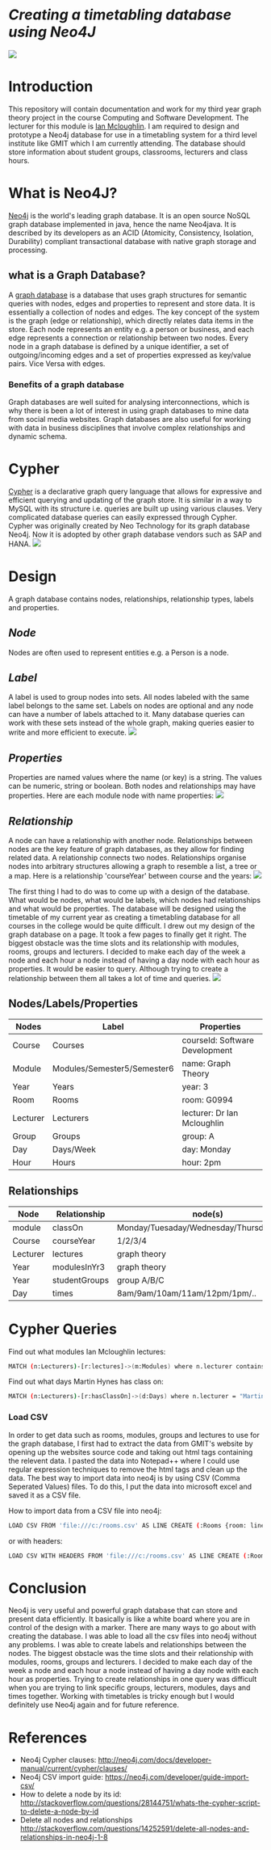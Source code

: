 # *Creating a timetabling database using Neo4J*
![](https://neo4j.com/wp-content/themes/neo4jweb/assets/images/neo4j-logo-2015.png)

# Introduction
This repository will contain documentation and work for my third year graph theory project in the course Computing and Software Development. The lecturer for this module is [Ian Mcloughlin](https://github.com/ianmcloughlin). I am required to design and prototype a Neo4j database for use in a timetabling system for a third level institute like GMIT which I am currently attending. The database should store information about student groups, classrooms, lecturers and class hours. 

# What is Neo4J?
[Neo4j](https://neo4j.com/download/) is the world's leading graph database. It is an open source NoSQL graph database implemented in java, hence the name Neo4java. It is described by its developers as an ACID (Atomicity, Consistency, Isolation, Durability) compliant transactional database with native graph storage and processing.

## what is a Graph Database?
A [graph database](https://neo4j.com/developer/graph-database/) is a database that uses graph structures for semantic queries with nodes, edges and properties to represent and store data. It is essentially a collection of nodes and edges. The key concept of the system is the graph (edge or relationship), which directly relates data items in the store. Each node represents an entity e.g. a person or business, and each edge represents a connection or relationship between two nodes. Every node in a graph database is defined by a unique identifier, a set of outgoing/incoming edges and a set of properties expressed as key/value pairs. Vice Versa with edges. 
### Benefits of a graph database
Graph databases are well suited for analysing interconnections, which is why there is been a lot of interest in using graph databases to mine data from social media websites. Graph databases are also useful for working with data in business disciplines that involve complex relationships and dynamic schema.

# Cypher
[Cypher](https://neo4j.com/developer/cypher-query-language/) is a declarative graph query language that allows for expressive and efficient querying and updating of the graph store. It is similar in a way to MySQL with its structure i.e. queries are built up using various clauses. Very complicated database queries can easily expressed through Cypher. Cypher was originally created by Neo Technology for its graph database Neo4j. Now it is adopted by other graph database vendors such as SAP and HANA.
![](https://s3.amazonaws.com/dev.assets.neo4j.com/wp-content/uploads/cypher_pattern_simple.png)

# Design
A graph database contains nodes, relationships, relationship types, labels and properties.
## *Node*
Nodes are often used to represent entities e.g. a Person is a node. 
## *Label*
A label is used to group nodes into sets. All nodes labeled with the same label belongs to the same set. Labels on nodes are optional and any node can have a number of labels attached to it. Many database queries can work with these sets instead of the whole graph, making queries easier to write and more efficient to execute.
![](https://cloud.githubusercontent.com/assets/22341150/25281769/417cb4fa-26a6-11e7-9df1-906a5f759d75.PNG) 
## *Properties*
Properties are named values where the name (or key) is a string. The values can be numeric, string or boolean. Both nodes and relationships may have properties.
Here are each module node with name properties:
![](https://cloud.githubusercontent.com/assets/22341150/25282596/e04b88ac-26a8-11e7-95cd-7157b80a2967.PNG)




## *Relationship*
A node can have a relationship with another node. Relationships between nodes are the key feature of graph databases, as they allow for finding related data. A relationship connects two nodes. Relationships organise nodes into arbitrary structures allowing a graph to resemble a list, a tree or a map. 
Here is a relationship 'courseYear' between course and the years:
![](https://cloud.githubusercontent.com/assets/22341150/25282510/9711f0ea-26a8-11e7-84e0-12de81b6a06d.PNG)

The first thing I had to do was to come up with a design of the database. What would be nodes, what would be labels, which nodes had relationships and what would be properties. The database will be designed using the timetable of my current year as creating a timetabling database for all courses in the college would be quite difficult. I drew out my design of the graph database on a page. It took a few pages to finally get it right. The biggest obstacle was the time slots and its relationship with modules, rooms, groups and lecturers. I decided to make each day of the week a node and each hour a node instead of having a day node with each hour as properties. It would be easier to query. Although trying to create a relationship between them all takes a lot of time and queries.
![](https://cloud.githubusercontent.com/assets/22341150/25284961/87b847f4-26b0-11e7-9f40-e699d7d9181e.jpg)

## Nodes/Labels/Properties
| Nodes | Label | Properties |
| ------ | ------ | ------ |
| Course | Courses | courseId: Software Development |
| Module | Modules/Semester5/Semester6 | name: Graph Theory |
|  Year | Years | year: 3 |
|  Room | Rooms | room: G0994 |
| Lecturer | Lecturers | lecturer: Dr Ian Mcloughlin |
| Group | Groups | group: A |
| Day | Days/Week | day: Monday |
| Hour | Hours | hour: 2pm |

## Relationships
| Node | Relationship | node(s) |
| ------ | ------ | ------ |
| module | classOn | Monday/Tuesaday/Wednesday/Thursday/Friday |
| Course | courseYear | 1/2/3/4 |
|  Lecturer | lectures | graph theory |
| Year | modulesInYr3 | graph theory |
| Year | studentGroups | group A/B/C |
| Day | times | 8am/9am/10am/11am/12pm/1pm/.. |

# Cypher Queries
Find out what modules Ian Mcloughlin lectures:
```sh
MATCH (n:Lecturers)-[r:lectures]->(m:Modules) where n.lecturer contains "Ian Mcl" return n,m
```
Find out what days Martin Hynes has class on:
```sh
MATCH (n:Lecturers)-[r:hasClassOn]->(d:Days) where n.lecturer = "Martin Hynes" return n,d
```

### Load CSV
In order to get data such as rooms, modules, groups and lectures to use for the graph database, I first had to extract the data from GMIT's website by opening up the websites source code and taking out html tags containing the relevent data. I pasted the data into Notepad++ where I could use regular expression techniques to remove the html tags and clean up the data. The best way to import data into neo4j is by using CSV (Comma Seperated Values) files. To do this, I put the data into microsoft excel and saved it as a CSV file. 

How to import data from a CSV file into neo4j:
```sh
LOAD CSV FROM 'file:///c:/rooms.csv' AS LINE CREATE (:Rooms {room: line.room})
```
or with headers:
```sh
LOAD CSV WITH HEADERS FROM 'file:///c:/rooms.csv' AS LINE CREATE (:Rooms {room: line.room})
```

# Conclusion
Neo4j is very useful and powerful graph database that can store and present data efficiently. It basically is like a white board where you are in control of the design with a marker. There are many ways to go about with creating the database. I was able to load all the csv files into neo4j without any problems. I was able to create labels and relationships between the nodes. The biggest obstacle was the time slots and their relationship with modules, rooms, groups and lecturers. I decided to make each day of the week a node and each hour a node instead of having a day node with each hour as properties. Trying to create relationships in one query was difficult when you are trying to link specific groups, lecturers, modules, days and times together. Working with timetables is tricky enough but I would definitely use Neo4j again and for future reference. 

# References
- Neo4j Cypher clauses: http://neo4j.com/docs/developer-manual/current/cypher/clauses/
- Neo4j CSV import guide: https://neo4j.com/developer/guide-import-csv/
- How to delete a node by its id: http://stackoverflow.com/questions/28144751/whats-the-cypher-script-to-delete-a-node-by-id
- Delete all nodes and relationships http://stackoverflow.com/questions/14252591/delete-all-nodes-and-relationships-in-neo4j-1-8



